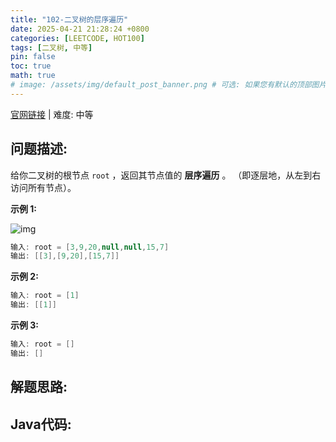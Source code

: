 ```yaml
---
title: "102-二叉树的层序遍历"
date: 2025-04-21 21:28:24 +0800
categories: [LEETCODE, HOT100]
tags: [二叉树, 中等]
pin: false
toc: true
math: true
# image: /assets/img/default_post_banner.png # 可选: 如果您有默认的顶部图片，取消注释并修改路径
---
```


[官网链接](https://leetcode.cn/problems/binary-tree-level-order-traversal/) \| 难度: 中等

## 问题描述: 

给你二叉树的根节点 `root` ，返回其节点值的 **层序遍历** 。 （即逐层地，从左到右访问所有节点）。

**示例 1:**

![img](../assets/img/posts/p102_0.jpg)

```java
输入: root = [3,9,20,null,null,15,7]
输出: [[3],[9,20],[15,7]]
```

**示例 2:**

```java
输入: root = [1]
输出: [[1]]
```

**示例 3:**

```java
输入: root = []
输出: []
```

## 解题思路: 



## Java代码: 

